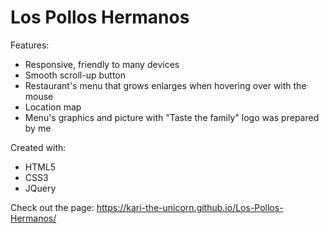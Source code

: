 # Los Pollos Hermanos

Features:

 * Responsive, friendly to many devices
 * Smooth scroll-up button
 * Restaurant's menu that grows enlarges when hovering over with the mouse
 * Location map
 * Menu's graphics and picture with "Taste the family" logo was prepared by me

Created with:

 * HTML5
 * CSS3
 * JQuery

Check out the page:  https://kari-the-unicorn.github.io/Los-Pollos-Hermanos/
